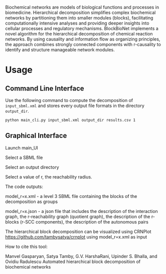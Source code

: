 Biochemical networks are models of biological functions and processes in biomedicine. 
Hierarchical decomposition simplifies complex biochemical networks by partitioning them 
into smaller modules (blocks), facilitating computationally intensive analyses and providing 
deeper insights into cellular processes and regulatory mechanisms. 
BlockBioNet implements a novel algorithm for the hierarchical decomposition of chemical reaction
networks. By using causality and information flow as organizing principles, 
the approach combines strongly connected components with r-causality to identify 
and structure manageable network modules.


# Usage

## Command Line Interface

Use the following command to compute the decomposition of `input_sbml.xml` and stores every output file formats in the directory `output_dir`.

```bash
python main_cli.py input_sbml.xml output_dir results.csv 1
```


## Graphical Interface

Launch main_UI

Select a SBML file  

Select an output directory

Select a value of r, the reachability radius. 

The code outputs: 

model_r=x.xml - a level 3 SBML file containing the blocks of the decomposition as groups

model_r=x.json - a json file that includes the description of the interaction graph, the r-reachability 
graph (quotient graph), the description of the r-blocks (r-SCC components),  the description of the
autonomous pairs 

The hierarchical block decomposition can be visualized using CRNPlot https://github.com/tambysatya/crnplot
using model_r=x.xml as input

How to cite this tool:

Manvel Gasparyan, Satya Tamby, G.V. HarshaRani, Upinder S. Bhalla, and Ovidiu Radulescu
Automated hierarchical block decomposition of biochemical networks

